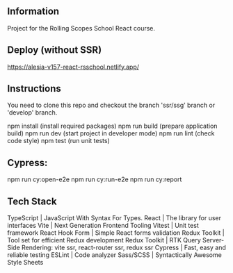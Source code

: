 ## Information
Project for the Rolling Scopes School React course.

## Deploy (without SSR)
https://alesia-v157-react-rsschool.netlify.app/

## Instructions
You need to clone this repo and checkout the branch 'ssr/ssg' branch or 'develop' branch.

npm install (install required packages)
npm run build (prepare application build)
npm run dev (start project in developer mode)
npm run lint (check code style)
npm test (run unit tests)

## Cypress:

npm run cy:open-e2e
npm run cy:run-e2e
npm run cy:report

## Tech Stack
TypeScript | JavaScript With Syntax For Types.
React | The library for user interfaces
Vite | Next Generation Frontend Tooling
Vitest | Unit test framework
React Hook Form | Simple React forms validation
Redux Toolkit | Tool set for efficient Redux development
Redux Toolkit | RTK Query
Server-Side Rendering: vite ssr, react-router ssr, redux ssr
Cypress | Fast, easy and reliable testing
ESLint | Code analyzer
Sass/SCSS | Syntactically Awesome Style Sheets
